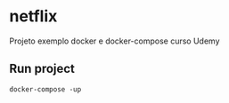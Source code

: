 # netflix
Projeto exemplo docker e docker-compose curso Udemy

## Run project
```
docker-compose -up
```
